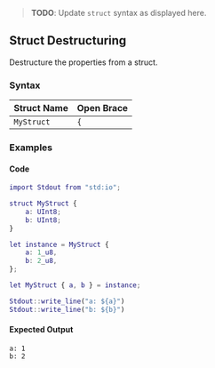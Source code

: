 > **TODO**: Update `struct` syntax as displayed here.

## Struct Destructuring

Destructure the properties from a struct.

### Syntax

| Struct Name | Open Brace |
| ----------- | ---------- |
| `MyStruct`  | `{`        |

### Examples

#### Code

```m
import Stdout from "std:io";

struct MyStruct {
    a: UInt8;
    b: UInt8;
}

let instance = MyStruct {
    a: 1_u8,
    b: 2_u8,
};

let MyStruct { a, b } = instance;

Stdout::write_line("a: ${a}")
Stdout::write_line("b: ${b}")
```

#### Expected Output

```console
a: 1
b: 2
```
